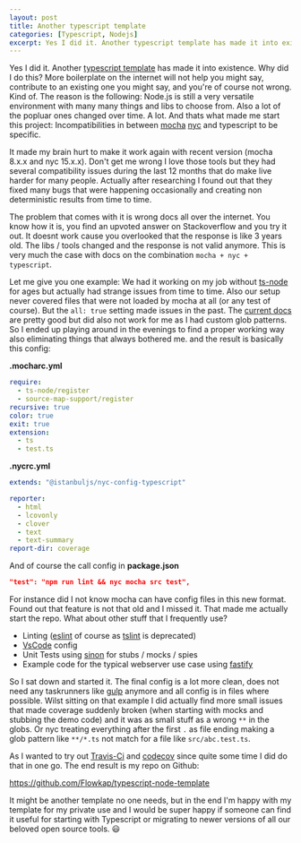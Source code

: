 ```yaml
---
layout: post
title: Another typescript template
categories: [Typescript, Nodejs]
excerpt: Yes I did it. Another typescript template has made it into existence. Why did I do this? ...
---
```


Yes I did it. Another [typescript template](https://github.com/Flowkap/typescript-node-template) has made it into existence. Why did I do this? More boilerplate on the internet will not help you might say, contribute to an existing one you might say, and you're of course not wrong. Kind of. The reason is the following: Node.js is still a very versatile environment with many many things and libs to choose from. Also a lot of the popluar ones changed over time. A lot. And thats what made me start this project: Incompatibilities in between [mocha](https://mochajs.org/) [nyc](https://github.com/istanbuljs/nyc) and typescript to be specific.

It made my brain hurt to make it work again with recent version (mocha 8.x.x and nyc 15.x.x). Don't get me wrong I love those tools but they had several compatibility issues during the last 12 months that do make live harder for many people. Actually after researching I found out that they fixed many bugs that were happening occasionally and creating non deterministic results from time to time.

The problem that comes with it is wrong docs all over the internet. You know how it is, you find an upvoted answer on Stackoverflow and you try it out. It doesnt work cause you  overlooked that the response is like 3 years old. The libs / tools changed and the response is not valid anymore. This is very much the case with docs on the combination `mocha + nyc + typescript`.

Let me give you one example: We had it working on my job without [ts-node](https://github.com/TypeStrong/ts-node) for ages but actually had strange issues from time to time. Also our setup never covered files that were not loaded by mocha at all (or any test of course). But the `all: true` setting made issues in the past. The [current docs](https://www.npmjs.com/package/@istanbuljs/nyc-config-typescript) are pretty good but did also not work for me as I had custom glob patterns. So I ended up playing around in the evenings to find a proper working way also eliminating things that always bothered me. and the result is basically this config:

**.mocharc.yml**

```yml
require:
  - ts-node/register
  - source-map-support/register
recursive: true
color: true
exit: true
extension:
  - ts
  - test.ts
```

**.nycrc.yml**
```yml
extends: "@istanbuljs/nyc-config-typescript"

reporter:
  - html
  - lcovonly
  - clover
  - text
  - text-summary
report-dir: coverage

```

And of course the call config in **package.json**

```json
"test": "npm run lint && nyc mocha src test",
```

For instance did I not know mocha can have config files in this new format. Found out that feature is not that old and I missed it. That made me actually start the repo. What about other stuff that I frequently use?

* Linting ([eslint](https://github.com/eslint/eslint) of course as [tslint](https://github.com/palantir/tslint) is deprecated)
* [VsCode](https://code.visualstudio.com/) config
* Unit Tests using [sinon](https://github.com/sinonjs/sinon) for stubs / mocks / spies
* Example code for the typical webserver use case using [fastify](https://github.com/fastify/fastify)

So I sat down and started it. The final config is a lot more clean, does not need any taskrunners like [gulp](https://github.com/gulpjs/gulp) anymore and all config is in files where possible. Wilst sitting on that example I did actually find more small issues that made coverage suddenly broken (when starting with mocks and stubbing the demo code) and it was as small stuff as a wrong `**` in the globs. Or nyc treating everything after the first `.` as file ending making a glob pattern like `**/*.ts` not match for a file like `src/abc.test.ts`.

As I wanted to try out [Travis-Ci](https://travis-ci.com/) and [codecov](https://codecov.io/) since quite some time I did do that in one go. The end result is my repo on Github:

https://github.com/Flowkap/typescript-node-template

It might be another template no one needs, but in the end I'm happy with my template for my private use and I would be super happy if someone can find it useful for starting with Typescript or migrating to newer versions of all our beloved open source tools. :smiley:
